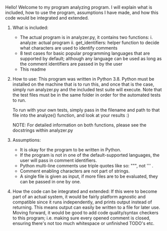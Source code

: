 Hello! Welcome to my program analyzing program. I will explain what is included, how to use the program, 
assumptions I have made, and how this code would be integrated and extended.

1. What is included:
    - The actual program is in analyzer.py, it contains two functions:
        i. analyze: actual program
        ii. get_identifiers: helper function to decide what characters are used to identify comments
    - 8 test cases for basic popular programming languages that are supported by default; although
      any language can be used as long as the comment identifiers are passed in by the user
    - This readme

2. How to use:
    This program was written in Python 3.8. Python must be installed on the machine that is to run 
    this, and once that is the case, simply run analyzer.py and the included test suite will execute.
    Note that the test files must be in the same folder in order for the automated tests to run. 

    To run with your own tests, simply pass in the filename and path to that file into the analyze()
    function, and look at your results :)

    NOTE: For detailed information on both functions, please see the docstrings within analyzer.py

3. Assumptions:
    - It is okay for the program to be written in Python.
    - If the program is not in one of the default-supported languages, the user will pass in 
      comment identifiers.
    - Python multi-line comments use triple quotes like so: """, not ''' .
    - Comment enabling characters are not part of strings. 
    - A single file is given as input, if more files are to be evaluated, they can be passed in one by one.

4. How the code can be integrated and extended:
    If this were to become part of an actual system, it would be fairly platform agnostic and compatible
    since it runs independently, and prints output instead of returning. This means output can easily be 
    written to a file for later use. Moving forward, it would be good to add code quality/syntax checkers 
    to this program; i.e. making sure every opened comment is closed, ensuring there's not too much 
    whitespace or unfinished TODO's etc. 
